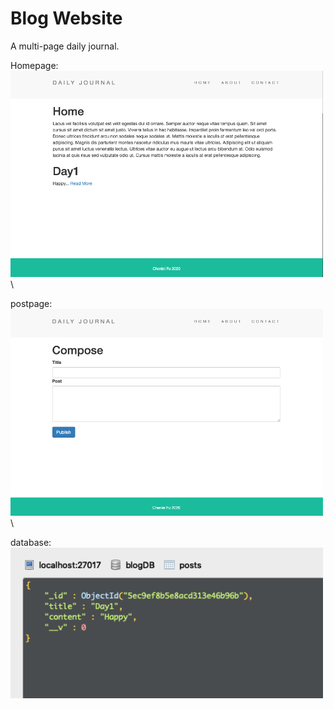 # Blog Website
A multi-page daily journal.

Homepage: \
<img src="image/home.png" alt="drawing" width="500" hight="500"/> \

postpage: \
<img src="image/post.png" alt="drawing" width="500" hight="500"/> \

database: \
<img src="image/data.png" alt="drawing" width="500" hight="500"/>